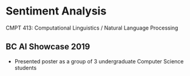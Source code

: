 # Sentiment Analysis
CMPT 413: Computational Linguistics / Natural Language Processing

## BC AI Showcase 2019
- Presented poster as a group of 3 undergraduate Computer Science students
